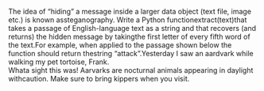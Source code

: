 The idea of “hiding” a message inside a larger data object (text file, image etc.) is known assteganography.  Write a Python functionextract(text)that takes a passage of 
English-language text as a string and that recovers (and returns) the hidden message by takingthe first letter of every fifth word of the text.For  example,  when  applied
to  the  passage  shown  below  the  function  should  return  thestring “attack”.Yesterday  I  saw  an  aardvark  while  walking  my  pet  tortoise,  Frank.   
Whata  sight  this  was!   Aarvarks  are  nocturnal  animals  appearing  in  daylight  withcaution.  Make sure to bring kippers when you visit.
